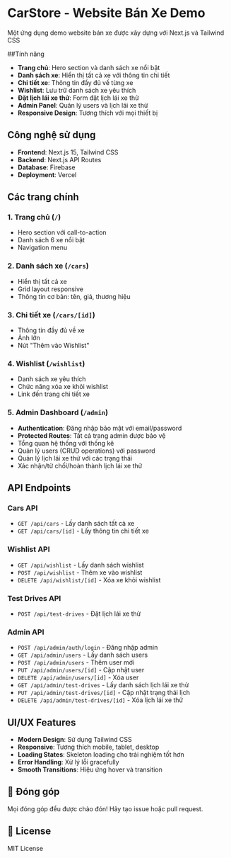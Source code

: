 # CarStore - Website Bán Xe Demo

Một ứng dụng demo website bán xe được xây dựng với Next.js và Tailwind CSS

##Tính năng

- **Trang chủ**: Hero section và danh sách xe nổi bật
- **Danh sách xe**: Hiển thị tất cả xe với thông tin chi tiết
- **Chi tiết xe**: Thông tin đầy đủ về từng xe
- **Wishlist**: Lưu trữ danh sách xe yêu thích
- **Đặt lịch lái xe thử**: Form đặt lịch lái xe thử
- **Admin Panel**: Quản lý users và lịch lái xe thử
- **Responsive Design**: Tương thích với mọi thiết bị

## Công nghệ sử dụng

- **Frontend**: Next.js 15, Tailwind CSS
- **Backend**: Next.js API Routes
- **Database**: Firebase
- **Deployment**: Vercel


##  Các trang chính

### 1. Trang chủ (`/`)

- Hero section với call-to-action
- Danh sách 6 xe nổi bật
- Navigation menu

### 2. Danh sách xe (`/cars`)

- Hiển thị tất cả xe
- Grid layout responsive
- Thông tin cơ bản: tên, giá, thương hiệu

### 3. Chi tiết xe (`/cars/[id]`)

- Thông tin đầy đủ về xe
- Ảnh lớn
- Nút "Thêm vào Wishlist"

### 4. Wishlist (`/wishlist`)

- Danh sách xe yêu thích
- Chức năng xóa xe khỏi wishlist
- Link đến trang chi tiết xe

### 5. Admin Dashboard (`/admin`)

- **Authentication**: Đăng nhập bảo mật với email/password
- **Protected Routes**: Tất cả trang admin được bảo vệ
- Tổng quan hệ thống với thống kê
- Quản lý users (CRUD operations) với password
- Quản lý lịch lái xe thử với các trạng thái
- Xác nhận/từ chối/hoàn thành lịch lái xe thử

## API Endpoints

### Cars API

- `GET /api/cars` - Lấy danh sách tất cả xe
- `GET /api/cars/[id]` - Lấy thông tin chi tiết xe

### Wishlist API

- `GET /api/wishlist` - Lấy danh sách wishlist
- `POST /api/wishlist` - Thêm xe vào wishlist
- `DELETE /api/wishlist/[id]` - Xóa xe khỏi wishlist

### Test Drives API

- `POST /api/test-drives` - Đặt lịch lái xe thử

### Admin API

- `POST /api/admin/auth/login` - Đăng nhập admin
- `GET /api/admin/users` - Lấy danh sách users
- `POST /api/admin/users` - Thêm user mới
- `PUT /api/admin/users/[id]` - Cập nhật user
- `DELETE /api/admin/users/[id]` - Xóa user
- `GET /api/admin/test-drives` - Lấy danh sách lịch lái xe thử
- `PUT /api/admin/test-drives/[id]` - Cập nhật trạng thái lịch
- `DELETE /api/admin/test-drives/[id]` - Xóa lịch lái xe thử

##  UI/UX Features

- **Modern Design**: Sử dụng Tailwind CSS 
- **Responsive**: Tương thích mobile, tablet, desktop
- **Loading States**: Skeleton loading cho trải nghiệm tốt hơn
- **Error Handling**: Xử lý lỗi gracefully
- **Smooth Transitions**: Hiệu ứng hover và transition



## 🤝 Đóng góp

Mọi đóng góp đều được chào đón! Hãy tạo issue hoặc pull request.

## 📄 License

MIT License
